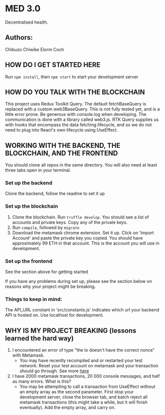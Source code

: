 # MED 3.0
Decentralised health.

## Authors:
Chibuzo Chiwike
Elorm Coch

## HOW DO I GET STARTED HERE
Run `npm install`, then `npm start` to start your development server

## HOW DO YOU TALK WITH THE BLOCKCHAIN
This project uses Redux Toolkit Query. The default fetchBaseQuery is replaced with a custom web3BaseQuery. This is not fully tested yet, and is a little error prone. Be generous with console.log when developing. The communication is done with a library called web3.js. RTK Query supplies us with hooks that encompass the data fetching lifecycle, and so we do not need to plug into React's own lifecycle using UseEffect.

## WORKING WITH THE BACKEND, THE BLOCKCHAIN, AND THE FRONTEND
You should clone all repos in the same directory. You will also need at least three tabs open in your terminal.

### Set up the backend
Clone the backend, follow the readme to set it up

### Set up the blockchain
1. Clone the blockchain. Run `truffle develop`. You should see a list of accounts and private keys. Copy any of the private keys.
2. Run `compile`, followed by `migrate`
3. Download the metamask chrome extension. Set it up. Click on 'Import Account' and paste the private key you copied. You should have approximately 99 ETH in that account. This is the account you will use in development.

### Set up the frontend
See the section above for getting started

If you have any problems during set up, please see the section below on reasons why your project might be breaking.

### Things to keep in mind:
The API_URL constant in 'src/constants.js' indicates which url your backend API is hosted on. Use localhost for development.

## WHY IS MY PROJECT BREAKING (lessons learned the hard way)
1. I encountered an error of type "the tx doesn't have the correct nonce" with Metamask.
   - You may have recently recompiled and or restarted your test network. Reset your test account on metamask and your transaction should go through. See more [here](https://www.moesif.com/blog/blockchain/ethereum/Common-Problems-Developing-Ethereum-DApps-With-Metamask/)
2. I have 2000 metamask transactions, 20 000 console messages, and half as many errors. What is this?
   - You may be attempting to call a transaction from UseEffect without an empty array as the second parameter. First stop your development server, close the browser tab, and batch reject all metamask transactions (this might take a while, but it will finish eventually). Add the empty array, and carry on.